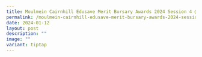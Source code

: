 ```yaml
---
title: Moulmein Cairnhill Edusave Merit Bursary Awards 2024 Session 4 @ Cairnhill CC
permalink: /moulmein-cairnhill-edusave-merit-bursary-awards-2024-session-4-cairnhill-cc/
date: 2024-01-12
layout: post
description: ""
image: ""
variant: tiptap
---
```

